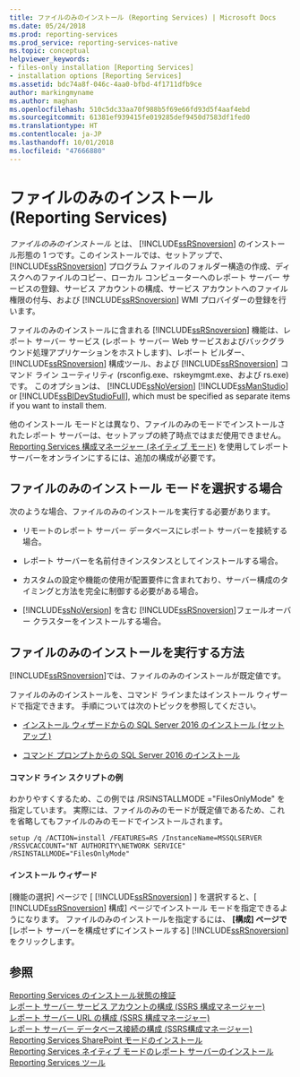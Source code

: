 ```yaml
---
title: ファイルのみのインストール (Reporting Services) | Microsoft Docs
ms.date: 05/24/2018
ms.prod: reporting-services
ms.prod_service: reporting-services-native
ms.topic: conceptual
helpviewer_keywords:
- files-only installation [Reporting Services]
- installation options [Reporting Services]
ms.assetid: bdc74a8f-046c-4aa0-bfbd-4f1711dfb9ce
author: markingmyname
ms.author: maghan
ms.openlocfilehash: 510c5dc33aa70f988b5f69e66fd93d5f4aaf4ebd
ms.sourcegitcommit: 61381ef939415fe019285def9450d7583df1fed0
ms.translationtype: HT
ms.contentlocale: ja-JP
ms.lasthandoff: 10/01/2018
ms.locfileid: "47666880"
---
```

# <a name="files-only-installation-reporting-services"></a>ファイルのみのインストール (Reporting Services)
  *ファイルのみのインストール* とは、 [!INCLUDE[ssRSnoversion](../../includes/ssrsnoversion-md.md)] のインストール形態の 1 つです。このインストールでは、セットアップで、 [!INCLUDE[ssRSnoversion](../../includes/ssrsnoversion-md.md)] プログラム ファイルのフォルダー構造の作成、ディスクへのファイルのコピー、ローカル コンピューターへのレポート サーバー サービスの登録、サービス アカウントの構成、サービス アカウントへのファイル権限の付与、および [!INCLUDE[ssRSnoversion](../../includes/ssrsnoversion-md.md)] WMI プロバイダーの登録を行います。  
  
 ファイルのみのインストールに含まれる [!INCLUDE[ssRSnoversion](../../includes/ssrsnoversion-md.md)] 機能は、レポート サーバー サービス (レポート サーバー Web サービスおよびバックグラウンド処理アプリケーションをホストします)、レポート ビルダー、[!INCLUDE[ssRSnoversion](../../includes/ssrsnoversion-md.md)] 構成ツール、および [!INCLUDE[ssRSnoversion](../../includes/ssrsnoversion-md.md)] コマンド ライン ユーティリティ (rsconfig.exe、rskeymgmt.exe、および rs.exe) です。 このオプションは、 [!INCLUDE[ssNoVersion](../../includes/ssnoversion-md.md)] [!INCLUDE[ssManStudio](../../includes/ssmanstudio-md.md)] or [!INCLUDE[ssBIDevStudioFull](../../includes/ssbidevstudiofull-md.md)], which must be specified as separate items if you want to install them.  
  
 他のインストール モードとは異なり、ファイルのみのモードでインストールされたレポート サーバーは、セットアップの終了時点ではまだ使用できません。 [Reporting Services 構成マネージャー &#40;ネイティブ モード&#41;](../../reporting-services/install-windows/reporting-services-configuration-manager-native-mode.md) を使用してレポート サーバーをオンラインにするには、追加の構成が必要です。  
  
## <a name="when-to-select-files-only-installation-mode"></a>ファイルのみのインストール モードを選択する場合  
 次のような場合、ファイルのみのインストールを実行する必要があります。  
  
-   リモートのレポート サーバー データベースにレポート サーバーを接続する場合。  
  
-   レポート サーバーを名前付きインスタンスとしてインストールする場合。  
  
-   カスタムの設定や機能の使用が配置要件に含まれており、サーバー構成のタイミングと方法を完全に制御する必要がある場合。  
  
-   [!INCLUDE[ssNoVersion](../../includes/ssnoversion-md.md)] を含む [!INCLUDE[ssRSnoversion](../../includes/ssrsnoversion-md.md)]フェールオーバー クラスターをインストールする場合。  
  
## <a name="how-to-perform-a-files-only-installation"></a>ファイルのみのインストールを実行する方法  
 [!INCLUDE[ssRSnoversion](../../includes/ssrsnoversion-md.md)]では、ファイルのみのインストールが既定値です。  
  
 ファイルのみのインストールを、コマンド ラインまたはインストール ウィザードで指定できます。 手順については次のトピックを参照してください。  
  
-   [インストール ウィザードからの SQL Server 2016 のインストール &#40;セットアップ &#41;](../../database-engine/install-windows/install-sql-server-from-the-installation-wizard-setup.md)  
  
-   [コマンド プロンプトからの SQL Server 2016 のインストール](../../database-engine/install-windows/install-sql-server-2016-from-the-command-prompt.md)  
  
#### <a name="example-command-line-script"></a>コマンド ライン スクリプトの例  
 わかりやすくするため、この例では /RSINSTALLMODE ="FilesOnlyMode" を指定しています。 実際には、ファイルのみのモードが既定値であるため、これを省略してもファイルのみのモードでインストールされます。  
  
```  
setup /q /ACTION=install /FEATURES=RS /InstanceName=MSSQLSERVER /RSSVCACCOUNT="NT AUTHORITY\NETWORK SERVICE" /RSINSTALLMODE="FilesOnlyMode"  
```  
  
#### <a name="installation-wizard"></a>インストール ウィザード  
 [機能の選択] ページで [ [!INCLUDE[ssRSnoversion](../../includes/ssrsnoversion-md.md)] ] を選択すると、[ [!INCLUDE[ssRSnoversion](../../includes/ssrsnoversion-md.md)] 構成] ページでインストール モードを指定できるようになります。 ファイルのみのインストールを指定するには、 **[構成] ページで** [レポート サーバーを構成せずにインストールする] [!INCLUDE[ssRSnoversion](../../includes/ssrsnoversion-md.md)] をクリックします。  
  
## <a name="see-also"></a>参照  
 [Reporting Services のインストール状態の検証](../../reporting-services/install-windows/verify-a-reporting-services-installation.md)   
 [レポート サーバー サービス アカウントの構成 &#40;SSRS 構成マネージャー&#41;](../../reporting-services/install-windows/configure-the-report-server-service-account-ssrs-configuration-manager.md)   
 [レポート サーバー URL の構成 &#40;SSRS 構成マネージャー&#41;](../../reporting-services/install-windows/configure-report-server-urls-ssrs-configuration-manager.md)   
 [レポート サーバー データベース接続の構成 &#40;SSRS構成マネージャー&#41;](../../reporting-services/install-windows/configure-a-report-server-database-connection-ssrs-configuration-manager.md)   
 [Reporting Services SharePoint モードのインストール](../../reporting-services/install-windows/install-reporting-services-sharepoint-mode.md)   
 [Reporting Services ネイティブ モードのレポート サーバーのインストール](~/reporting-services/install-windows/install-reporting-services-native-mode-report-server.md)   
 [Reporting Services ツール](../../reporting-services/tools/reporting-services-tools.md)  
  
  


